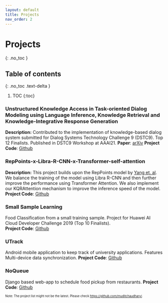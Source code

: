 ```yaml
---
layout: default
title: Projects
nav_order: 2
---
```

# Projects
{: .no_toc }

## Table of contents
{: .no_toc .text-delta }

1. TOC
{:toc}

### Unstructured Knowledge Access in Task-oriented Dialog Modeling using Language Inference, Knowledge Retrieval and Knowledge-Integrative Response Generation
__Description:__ 
Contributed to the implementation of knowledge-based dialog system submitted for Dialog Systems Technology Challenge 9 (DSTC9). Top 12 Finalists. Published in DSTC9 Workshop at AAAI21.
__Paper__: [arXiv](https://arxiv.org/abs/2101.06066)
__Project Code__: [Github](https://github.com/muditchaudhary/CUHK-DSTC9)


### RepPoints-x-Libra-R-CNN-x-Transformer-self-attention  
__Description:__ 
This project builds upon the RepPoints model by [Yang et. al](https://arxiv.org/abs/1904.11490). We balance the training of the model using Libra R-CNN and then further improve the performance using Transformer Attention.
We also implement our KQRAttention mechanism to improve the inference speed of the model.  
__Project Code__: [Github](https://github.com/muditchaudhary/RepPoints-x-Libra-R-CNN-x-Transformer-self-attention)

### Small Sample Learning
Food Classification from a small training sample. Project for Huawei AI Cloud Developer Challenge 2019 (Top 10 Finalists).  
__Project Code__: [Github](https://github.com/muditchaudhary/Huawei-AI-Cloud-Developer-Challenge-2019)

### UTrack
Android mobile application to keep track of university applications. Features Multi-device data synchronization.
__Project Code__: [Github](https://github.com/muditchaudhary/UTrack)

### NoQueue
Django based web-app to schedule food pickup from restaurants. 
__Project Code__: [Github](https://github.com/muditchaudhary/NoQueue)

<sub><sup>Note: The project list might not be the latest. Please check https://github.com/muditchaudhary/. </sup></sub>
